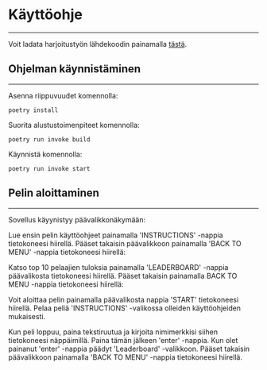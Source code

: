 # Käyttöohje

-----------------

Voit ladata harjoitustyön lähdekoodin painamalla [tästä]().

## Ohjelman käynnistäminen

------------------

Asenna riippuvuudet komennolla:

`poetry install`

Suorita alustustoimenpiteet komennolla:

`poetry run invoke build`

Käynnistä komennolla:

`poetry run invoke start`

## Pelin aloittaminen

------

Sovellus käyynistyy päävalikkonäkymään:

Lue ensin pelin käyttöohjeet painamalla 'INSTRUCTIONS' -nappia tietokoneesi hiirellä. 
Pääset takaisin päävalikkoon painamalla 'BACK TO MENU' -nappia tietokoneesi hiirellä:

Katso top 10 pelaajien tuloksia painamalla 'LEADERBOARD' -nappia päävalikosta tietokoneesi hiirellä. 
Pääset takaisin painamalla BACK TO MENU -nappia tietokoneesi hiirellä:

Voit aloittaa pelin painamalla päävalikosta nappia 'START' tietokoneesi hiirellä. 
Pelaa peliä 'INSTRUCTIONS' -valikossa olleiden käyttöohjeiden mukaisesti.

Kun peli loppuu, paina tekstiruutua ja kirjoita nimimerkkisi siihen tietokoneesi näppäimillä. 
Paina tämän jälkeen 'enter' -nappia. 
Kun olet painanut 'enter' -nappia päädyt 'Leaderboard' -valikkoon. 
Pääset takaisin päävalikkoon painamalla 'BACK TO MENU' -nappia tietokoneesi hiirellä.



